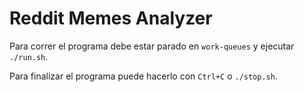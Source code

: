 # Reddit Memes Analyzer

Para correr el programa debe estar parado en ```work-queues``` y ejecutar ```./run.sh```.

Para finalizar el programa puede hacerlo con ```Ctrl+C``` o ```./stop.sh```.  

